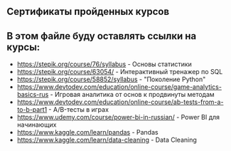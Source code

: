 ## Сертификаты пройденных курсов

В этом файле буду оставлять ссылки на курсы:
----
* https://stepik.org/course/76/syllabus - Основы статистики
* https://stepik.org/course/63054/ - Интерактивный тренажер по SQL
* https://stepik.org/course/58852/syllabus - "Поколение Python"
* https://www.devtodev.com/education/online-course/game-analytics-basics-rus - Игровая аналитика от основ к продвинуты методам
* https://www.devtodev.com/education/online-course/ab-tests-from-a-to-b-part1 - A/B-тесты в играх
* https://www.udemy.com/course/power-bi-in-russian/ - Power BI для начинающих
* https://www.kaggle.com/learn/pandas - Pandas
* https://www.kaggle.com/learn/data-cleaning - Data Cleaning
